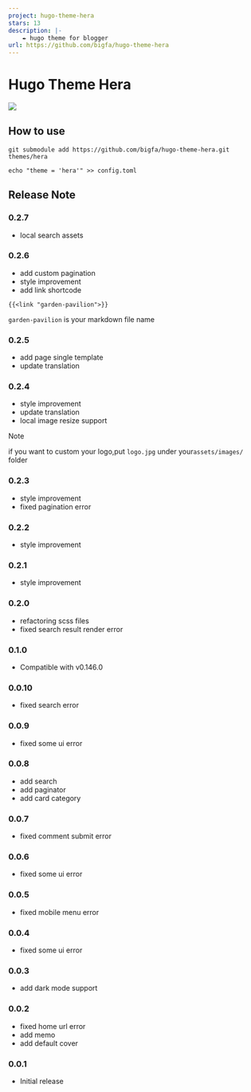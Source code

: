 ```yaml
---
project: hugo-theme-hera
stars: 13
description: |-
    ✒️ hugo theme for blogger
url: https://github.com/bigfa/hugo-theme-hera
---
```


# Hugo Theme Hera

![](https://static.fatesinger.com/2024/12/2u80bhyxkmru4o9j.png)

## How to use

```
git submodule add https://github.com/bigfa/hugo-theme-hera.git themes/hera

echo "theme = 'hera'" >> config.toml
```

## Release Note

### 0.2.7

-   local search assets

### 0.2.6

-   add custom pagination
-   style improvement
-   add link shortcode

```
{{<link "garden-pavilion">}}
```

`garden-pavilion` is your markdown file name

### 0.2.5

-   add page single template
-   update translation

### 0.2.4

-   style improvement
-   update translation
-   local image resize support

> [!NOTE]
> if you want to custom your logo,put `logo.jpg` under your`assets/images/` folder

### 0.2.3

-   style improvement
-   fixed pagination error

### 0.2.2

-   style improvement

### 0.2.1

-   style improvement

### 0.2.0

-   refactoring scss files
-   fixed search result render error

### 0.1.0

-   Compatible with v0.146.0

### 0.0.10

-   fixed search error

### 0.0.9

-   fixed some ui error

### 0.0.8

-   add search
-   add paginator
-   add card category

### 0.0.7

-   fixed comment submit error

### 0.0.6

-   fixed some ui error

### 0.0.5

-   fixed mobile menu error

### 0.0.4

-   fixed some ui error

### 0.0.3

-   add dark mode support

### 0.0.2

-   fixed home url error
-   add memo
-   add default cover

### 0.0.1

-   Initial release

